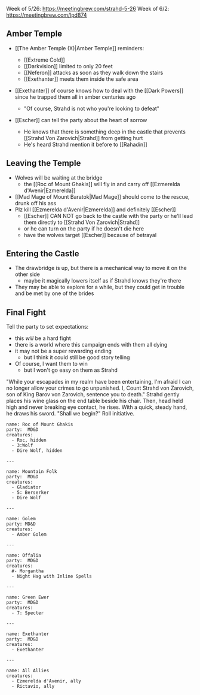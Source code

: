Week of 5/26: https://meetingbrew.com/strahd-5-26
Week of 6/2: https://meetingbrew.com/lpd874

## Amber Temple
- [[The Amber Temple (X)|Amber Temple]] reminders:
	- [[Extreme Cold]] 
	- [[Darkvision]] limited to only 20 feet
	- [[Neferon]] attacks as soon as they walk down the stairs
	- [[Exethanter]] meets them inside the safe area

- [[Exethanter]] of course knows how to deal with the [[Dark Powers]] since he trapped them all in amber centuries ago
	- "Of course, Strahd is not who you're looking to defeat"

- [[Escher]] can tell the party about the heart of sorrow
	- He knows that there is something deep in the castle that prevents [[Strahd Von Zarovich|Strahd]] from getting hurt
	- He's heard Strahd mention it before to [[Rahadin]]

## Leaving the Temple

- Wolves will be waiting at the bridge
	- the [[Roc of Mount Ghakis]] will fly in and carry off [[Ezmerelda d'Avenir|Ezmerelda]]
- [[Mad Mage of Mount Baratok|Mad Mage]] should come to the rescue, drunk off his ass
- Plz kill [[Ezmerelda d'Avenir|Ezmerelda]] and definitely [[Escher]]
	- [[Escher]] CAN NOT go back to the castle with the party or he'll lead them directly to [[Strahd Von Zarovich|Strahd]]
	- or he can turn on the party if he doesn't die here
	- have the wolves target [[Escher]] because of betrayal

## Entering the Castle

- The drawbridge is up, but there is a mechanical way to move it on the other side
	- maybe it magically lowers itself as if Strahd knows they're there
- They may be able to explore for a while, but they could get in trouble and be met by one of the brides

## Final Fight

Tell the party to set expectations:
- this _will_ be a hard fight
- there is a world where this campaign ends with them all dying
- it may not be a super rewarding ending
	- but I think it could still be good story telling
- Of course, I want them to win
	- but I won't go easy on them as Strahd


"While your escapades in my realm have been entertaining, I'm afraid I can no longer allow your crimes to go unpunished. I, Count Strahd von Zarovich, son of King Barov von Zarovich, sentence you to death." Strahd gently places his wine glass on the end table beside his chair. Then, head held high and never breaking eye contact, he rises. With a quick, steady hand, he draws his sword. "Shall we begin?" Roll initiative.


```encounter-table
name: Roc of Mount Ghakis
party:  MD&D
creatures:
  - Roc, hidden
  - 3:Wolf
  - Dire Wolf, hidden
  
---

name: Mountain Folk
party:  MD&D
creatures:
  - Gladiator
  - 5: Berserker
  - Dire Wolf
  
---

name: Golem
party: MD&D
creatures:
  - Amber Golem

---

name: Offalia
party:  MD&D
creatures:
  #- Morgantha
  - Night Hag with Inline Spells

---

name: Green Ewer
party:  MD&D
creatures:
  - 7: Specter

---

name: Exethanter
party:  MD&D
creatures:
  - Exethanter

---

name: All Allies
creatures:
  - Ezmerelda d'Avenir, ally
  - Rictavio, ally
```
